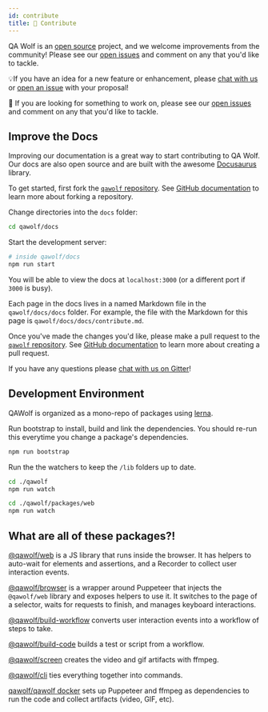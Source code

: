 ```yaml
---
id: contribute
title: 🙋 Contribute
---
```


QA Wolf is an [open source](https://github.com/qawolf/qawolf) project, and we welcome improvements from the community! Please see our [open issues](https://github.com/qawolf/qawolf/issues) and comment on any that you'd like to tackle.

💡If you have an idea for a new feature or enhancement, please [chat with us](https://gitter.im/qawolf/community) or [open an issue](https://github.com/qawolf/qawolf/issues/new) with your proposal!

👀 If you are looking for something to work on, please see our [open issues](https://github.com/qawolf/qawolf/issues) and comment on any that you'd like to tackle.

## Improve the Docs

Improving our documentation is a great way to start contributing to QA Wolf. Our docs are also open source and are built with the awesome [Docusaurus](https://v2.docusaurus.io/) library.

To get started, first fork the [`qawolf` repository](https://github.com/qawolf/qawolf). See [GitHub documentation](https://help.github.com/en/github/getting-started-with-github/fork-a-repo) to learn more about forking a repository.

Change directories into the `docs` folder:

```bash
cd qawolf/docs
```

Start the development server:

```bash
# inside qawolf/docs
npm run start
```

You will be able to view the docs at `localhost:3000` (or a different port if `3000` is busy).

Each page in the docs lives in a named Markdown file in the `qawolf/docs/docs` folder. For example, the file with the Markdown for this page is `qawolf/docs/docs/contribute.md`.

Once you've made the changes you'd like, please make a pull request to the [`qawolf` repository](https://github.com/qawolf/qawolf). See [GitHub documentation](https://help.github.com/en/desktop/contributing-to-projects/creating-a-pull-request) to learn more about creating a pull request.

If you have any questions please [chat with us on Gitter](https://gitter.im/qawolf/community)!

## Development Environment

QAWolf is organized as a mono-repo of packages using [lerna](https://github.com/lerna/lerna).

Run bootstrap to install, build and link the dependencies. You should re-run this everytime you change a package's dependencies.

```sh
npm run bootstrap
```

Run the the watchers to keep the `/lib` folders up to date.

```sh
cd ./qawolf
npm run watch

cd ./qawolf/packages/web
npm run watch
```

## What are all of these packages?!

[@qawolf/web](https://github.com/qawolf/qawolf/tree/master/packages/web) is a JS library that runs inside the browser. It has helpers to auto-wait for elements and assertions, and a Recorder to collect user interaction events.

[@qawolf/browser](https://github.com/qawolf/qawolf/tree/master/packages/browser) is a wrapper around Puppeteer that injects the `@qawolf/web` library and exposes helpers to use it. It switches to the page of a selector, waits for requests to finish, and manages keyboard interactions.

[@qawolf/build-workflow](https://github.com/qawolf/qawolf/tree/master/packages/build-workflow) converts user interaction events into a workflow of steps to take.

[@qawolf/build-code](https://github.com/qawolf/qawolf/tree/master/packages/build-code) builds a test or script from a workflow.

[@qawolf/screen](https://github.com/qawolf/qawolf/tree/master/packages/screen) creates the video and gif artifacts with ffmpeg.

[@qawolf/cli](https://github.com/qawolf/qawolf/tree/master/packages/cli) ties everything together into commands.

[qawolf/qawolf docker](https://github.com/qawolf/qawolf/blob/master/Dockerfile) sets up Puppeteer and ffmpeg as dependencies to run the code and collect artifacts (video, GIF, etc).
